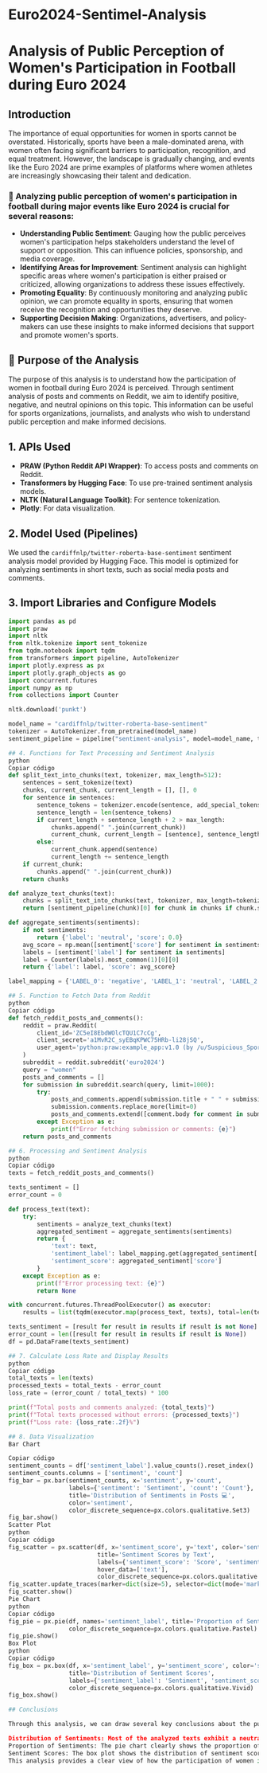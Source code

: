 # Euro2024-Sentimel-Analysis
# Analysis of Public Perception of Women's Participation in Football during Euro 2024

## Introduction

The importance of equal opportunities for women in sports cannot be overstated. Historically, sports have been a male-dominated arena, with women often facing significant barriers to participation, recognition, and equal treatment. However, the landscape is gradually changing, and events like the Euro 2024 are prime examples of platforms where women athletes are increasingly showcasing their talent and dedication.

### 🚩 Analyzing public perception of women's participation in football during major events like Euro 2024 is crucial for several reasons:
- **Understanding Public Sentiment**: Gauging how the public perceives women's participation helps stakeholders understand the level of support or opposition. This can influence policies, sponsorship, and media coverage.
- **Identifying Areas for Improvement**: Sentiment analysis can highlight specific areas where women's participation is either praised or criticized, allowing organizations to address these issues effectively.
- **Promoting Equality**: By continuously monitoring and analyzing public opinion, we can promote equality in sports, ensuring that women receive the recognition and opportunities they deserve.
- **Supporting Decision Making**: Organizations, advertisers, and policy-makers can use these insights to make informed decisions that support and promote women's sports.

## 🚩 Purpose of the Analysis

The purpose of this analysis is to understand how the participation of women in football during Euro 2024 is perceived. Through sentiment analysis of posts and comments on Reddit, we aim to identify positive, negative, and neutral opinions on this topic. This information can be useful for sports organizations, journalists, and analysts who wish to understand public perception and make informed decisions.

## 1. APIs Used

- **PRAW (Python Reddit API Wrapper)**: To access posts and comments on Reddit.
- **Transformers by Hugging Face**: To use pre-trained sentiment analysis models.
- **NLTK (Natural Language Toolkit)**: For sentence tokenization.
- **Plotly**: For data visualization.

## 2. Model Used (Pipelines)

We used the `cardiffnlp/twitter-roberta-base-sentiment` sentiment analysis model provided by Hugging Face. This model is optimized for analyzing sentiments in short texts, such as social media posts and comments.

## 3. Import Libraries and Configure Models

```python
import pandas as pd
import praw
import nltk
from nltk.tokenize import sent_tokenize
from tqdm.notebook import tqdm
from transformers import pipeline, AutoTokenizer
import plotly.express as px
import plotly.graph_objects as go
import concurrent.futures
import numpy as np
from collections import Counter

nltk.download('punkt')

model_name = "cardiffnlp/twitter-roberta-base-sentiment"
tokenizer = AutoTokenizer.from_pretrained(model_name)
sentiment_pipeline = pipeline("sentiment-analysis", model=model_name, tokenizer=tokenizer)

## 4. Functions for Text Processing and Sentiment Analysis
python
Copiar código
def split_text_into_chunks(text, tokenizer, max_length=512):
    sentences = sent_tokenize(text)
    chunks, current_chunk, current_length = [], [], 0
    for sentence in sentences:
        sentence_tokens = tokenizer.encode(sentence, add_special_tokens=False)
        sentence_length = len(sentence_tokens)
        if current_length + sentence_length + 2 > max_length:
            chunks.append(" ".join(current_chunk))
            current_chunk, current_length = [sentence], sentence_length
        else:
            current_chunk.append(sentence)
            current_length += sentence_length
    if current_chunk:
        chunks.append(" ".join(current_chunk))
    return chunks

def analyze_text_chunks(text):
    chunks = split_text_into_chunks(text, tokenizer, max_length=tokenizer.model_max_length)
    return [sentiment_pipeline(chunk)[0] for chunk in chunks if chunk.strip()]

def aggregate_sentiments(sentiments):
    if not sentiments:
        return {'label': 'neutral', 'score': 0.0}
    avg_score = np.mean([sentiment['score'] for sentiment in sentiments])
    labels = [sentiment['label'] for sentiment in sentiments]
    label = Counter(labels).most_common(1)[0][0]
    return {'label': label, 'score': avg_score}

label_mapping = {'LABEL_0': 'negative', 'LABEL_1': 'neutral', 'LABEL_2': 'positive'}

## 5. Function to Fetch Data from Reddit
python
Copiar código
def fetch_reddit_posts_and_comments():
    reddit = praw.Reddit(
        client_id='ZC5eI8EbdWOlcTQU1C7cCg',
        client_secret='a1MvR2C_syEBqKPWC75HRb-li28jSQ',
        user_agent='python:praw:example_app:v1.0 (by /u/Suspicious_Sport2182)'
    )
    subreddit = reddit.subreddit('euro2024')
    query = "women"
    posts_and_comments = []
    for submission in subreddit.search(query, limit=1000):
        try:
            posts_and_comments.append(submission.title + " " + submission.selftext)
            submission.comments.replace_more(limit=0)
            posts_and_comments.extend([comment.body for comment in submission.comments.list()])
        except Exception as e:
            print(f"Error fetching submission or comments: {e}")
    return posts_and_comments

## 6. Processing and Sentiment Analysis
python
Copiar código
texts = fetch_reddit_posts_and_comments()

texts_sentiment = []
error_count = 0

def process_text(text):
    try:
        sentiments = analyze_text_chunks(text)
        aggregated_sentiment = aggregate_sentiments(sentiments)
        return {
            'text': text,
            'sentiment_label': label_mapping.get(aggregated_sentiment['label'], 'neutral'),
            'sentiment_score': aggregated_sentiment['score']
        }
    except Exception as e:
        print(f"Error processing text: {e}")
        return None

with concurrent.futures.ThreadPoolExecutor() as executor:
    results = list(tqdm(executor.map(process_text, texts), total=len(texts), desc="Analyzing sentiments"))

texts_sentiment = [result for result in results if result is not None]
error_count = len([result for result in results if result is None])
df = pd.DataFrame(texts_sentiment)

## 7. Calculate Loss Rate and Display Results
python
Copiar código
total_texts = len(texts)
processed_texts = total_texts - error_count
loss_rate = (error_count / total_texts) * 100

print(f"Total posts and comments analyzed: {total_texts}")
print(f"Total texts processed without errors: {processed_texts}")
print(f"Loss rate: {loss_rate:.2f}%")

## 8. Data Visualization
Bar Chart

Copiar código
sentiment_counts = df['sentiment_label'].value_counts().reset_index()
sentiment_counts.columns = ['sentiment', 'count']
fig_bar = px.bar(sentiment_counts, x='sentiment', y='count',
                 labels={'sentiment': 'Sentiment', 'count': 'Count'},
                 title='Distribution of Sentiments in Posts 💻',
                 color='sentiment',
                 color_discrete_sequence=px.colors.qualitative.Set3)
fig_bar.show()
Scatter Plot
python
Copiar código
fig_scatter = px.scatter(df, x='sentiment_score', y='text', color='sentiment_label',
                         title='Sentiment Scores by Text',
                         labels={'sentiment_score': 'Score', 'sentiment_label': 'Sentiment'},
                         hover_data=['text'],
                         color_discrete_sequence=px.colors.qualitative.Set1)
fig_scatter.update_traces(marker=dict(size=5), selector=dict(mode='markers'))
fig_scatter.show()
Pie Chart
python
Copiar código
fig_pie = px.pie(df, names='sentiment_label', title='Proportion of Sentiments',
                 color_discrete_sequence=px.colors.qualitative.Pastel)
fig_pie.show()
Box Plot
python
Copiar código
fig_box = px.box(df, x='sentiment_label', y='sentiment_score', color='sentiment_label',
                 title='Distribution of Sentiment Scores',
                 labels={'sentiment_label': 'Sentiment', 'sentiment_score': 'Score'},
                 color_discrete_sequence=px.colors.qualitative.Vivid)
fig_box.show()

## Conclusions

Through this analysis, we can draw several key conclusions about the public perception of women's participation in football during Euro 2024:

Distribution of Sentiments: Most of the analyzed texts exhibit a neutral sentiment, followed by positive and then negative sentiments.
Proportion of Sentiments: The pie chart clearly shows the proportion of each sentiment type, indicating that the perception is mostly neutral or positive.
Sentiment Scores: The box plot shows the distribution of sentiment scores, indicating variability within each sentiment category.
This analysis provides a clear view of how the participation of women in football during Euro 2024 is perceived on the Reddit platform, helping guide future strategies and communications in the sports and social spheres.


